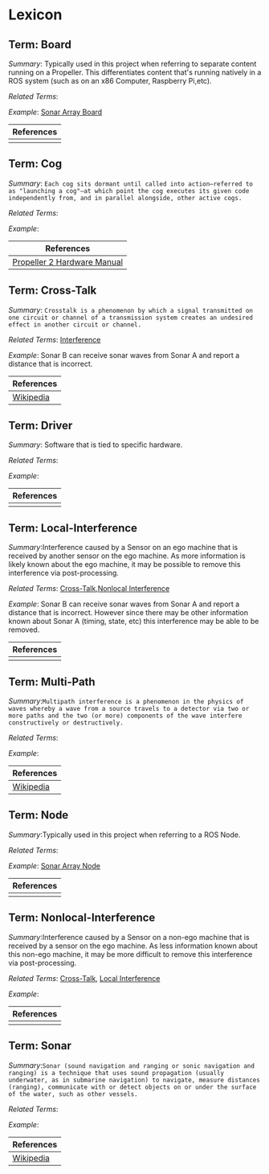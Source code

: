 # Lexicon

## Term: Board
_Summary_: Typically used in this project when referring to separate content running on a Propeller.  This differentiates content that's running natively in a ROS system (such as on an x86 Computer, Raspberry Pi,etc).

_Related Terms_:

_Example_: [Sonar Array Board](boards/SonarArrayBoard/)

| References |
| --- |
| | 

## Term: Cog
_Summary_: `Each cog sits dormant until called into action—referred to as "launching a cog"—at which point the cog executes
its given code independently from, and in parallel alongside, other active cogs.`

_Related Terms_: 

_Example_:

| References |
| --- |
| [Propeller 2 Hardware Manual](doc/LiteratureReview/ref/Propeller2/Hardware/Propeller-2-Hardware-Manual-20221101.pdf) | 



## Term: Cross-Talk
_Summary_: `Crosstalk is a phenomenon by which a signal transmitted on one circuit or channel of a transmission system creates an undesired effect in another circuit or channel.`

_Related Terms_: [Interference](#term-interference)

_Example_: Sonar B can receive sonar waves from Sonar A and report a distance that is incorrect.

| References |
| --- |
| [Wikipedia](https://en.wikipedia.org/wiki/Crosstalk) | 

## Term: Driver
_Summary_: Software that is tied to specific hardware.

_Related Terms_: 

_Example_:

| References |
| --- |
|  | 

## Term: Local-Interference
_Summary_:Interference caused by a Sensor on an ego machine that is received by another sensor on the ego machine.  As more information is likely known about the ego machine, it may be possible to remove this interference via post-processing.

_Related Terms_: [Cross-Talk](#term-cross-talk),[Nonlocal Interference](#term-nonlocal-interference)

_Example_: Sonar B can receive sonar waves from Sonar A and report a distance that is incorrect.  However since there may be other information known about Sonar A (timing, state, etc) this interference may be able to be removed.

| References |
| --- |
| | 

## Term: Multi-Path
_Summary_:`Multipath interference is a phenomenon in the physics of waves whereby a wave from a source travels to a detector via two or more paths and the two (or more) components of the wave interfere constructively or destructively.`

_Related Terms_:

_Example_:

| References |
| --- |
| [Wikipedia](https://en.wikipedia.org/wiki/Multipath_propagation#:~:text=Multipath%20interference%20is%20a%20phenomenon,wave%20interfere%20constructively%20or%20destructively.) | 

## Term: Node
_Summary_:Typically used in this project when referring to a ROS Node.

_Related Terms_:

_Example_: [Sonar Array Node](nodes/SonarArrayNode/)

| References |
| --- |
| | 

## Term: Nonlocal-Interference
_Summary_:Interference caused by a Sensor on a non-ego machine that is received by a sensor on the ego machine.  As less information known about this non-ego machine, it may be more difficult to remove this interference via post-processing.

_Related Terms_: [Cross-Talk](#term-cross-talk), [Local Interference](#term-local-interference)

_Example_:

| References |
| --- |
| | 



## Term: Sonar
_Summary_:`Sonar (sound navigation and ranging or sonic navigation and ranging) is a technique that uses sound propagation (usually underwater, as in submarine navigation) to navigate, measure distances (ranging), communicate with or detect objects on or under the surface of the water, such as other vessels.`

_Related Terms_:

_Example_:

| References |
| --- |
| [Wikipedia](https://en.wikipedia.org/wiki/Sonar) | 